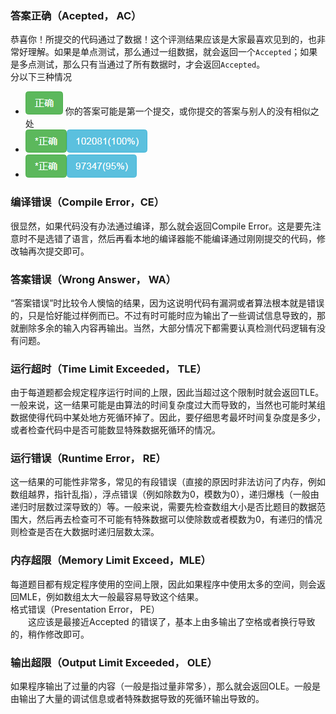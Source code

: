 ### 答案正确（Acepted， AC）

恭喜你！所提交的代码通过了数据！这个评测结果应该是大家最喜欢见到的，也非常好理解。如果是单点测试，那么通过一组数据，就会返回一个`Accepted`；如果是多点测试，那么只有当通过了所有数据时，才会返回`Accepted`。  
分以下三种情况

* ![](/images/oj/student/ac.png) 你的答案可能是第一个提交，或你提交的答案与别人的没有相似之处
* ![](/images/oj/student/ac1.png)
* ![](/images/oj/student/ac2.png)

### 编译错误（Compile Error，CE）

很显然，如果代码没有办法通过编译，那么就会返回Compile Error。这是要先注意时不是选错了语言，然后再看本地的编译器能不能编译通过刚刚提交的代码，修改轴再次提交即可。

### 答案错误（Wrong Answer， WA）

“答案错误”时比较令人懊恼的结果，因为这说明代码有漏洞或者算法根本就是错误的，只是恰好能过样例而已。不过有时可能时应为输出了一些调试信息导致的，那就删除多余的输入内容再输出。当然，大部分情况下都需要认真检测代码逻辑有没有问题。

### 运行超时（Time Limit Exceeded， TLE）

由于每道题都会规定程序运行时间的上限，因此当超过这个限制时就会返回TLE。一般来说，这一结果可能是由算法的时间复杂度过大而导致的，当然也可能时某组数据使得代码中某处地方死循环掉了。因此，要仔细思考最坏时间复杂度是多少，或者检查代码中是否可能数显特殊数据死循环的情况。

### 运行错误（Runtime Error， RE）

这一结果的可能性非常多，常见的有段错误（直接的原因时非法访问了内存，例如数组越界，指针乱指），浮点错误（例如除数为0，模数为0），递归爆栈（一般由递归时层数过深导致的）等。一般来说，需要先检查数组大小是否比题目的数据范围大，然后再去检查可不可能有特殊数据可以使除数或者模数为0，有递归的情况则检查是否在大数据时递归层数太深。

### 内存超限（Memory Limit Exceed，MLE）

每道题目都有规定程序使用的空间上限，因此如果程序中使用太多的空间，则会返回MLE，例如数组太大一般最容易导致这个结果。  
格式错误（Presentation Error， PE）  
  这应该是最接近Accepted 的错误了，基本上由多输出了空格或者换行导致的，稍作修改即可。

### 输出超限（Output Limit Exceeded， OLE）

如果程序输出了过量的内容（一般是指过量非常多），那么就会返回OLE。一般是由输出了大量的调试信息或者特殊数据导致的死循环输出导致的。

